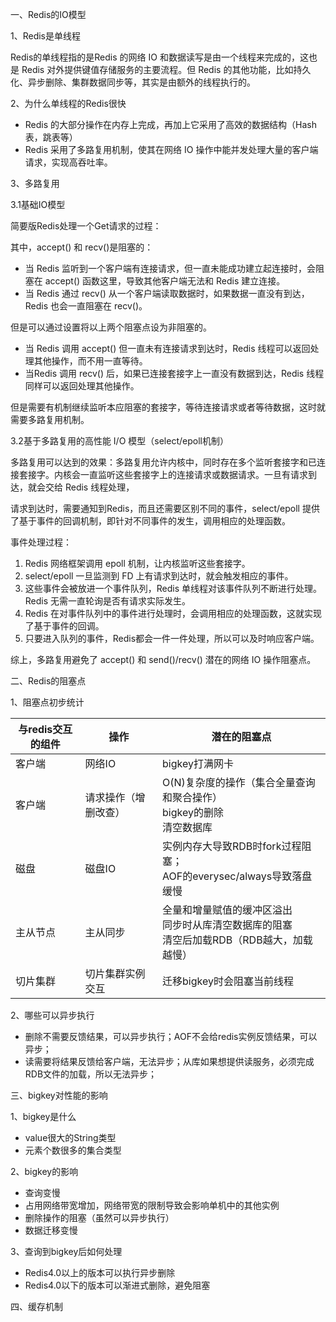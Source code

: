 一、Redis的IO模型

1、Redis是单线程

Redis的单线程指的是Redis 的网络 IO 和数据读写是由一个线程来完成的，这也是 Redis 对外提供键值存储服务的主要流程。但 Redis 的其他功能，比如持久化、异步删除、集群数据同步等，其实是由额外的线程执行的。

2、为什么单线程的Redis很快

- Redis 的大部分操作在内存上完成，再加上它采用了高效的数据结构（Hash表，跳表等）
- Redis 采用了多路复用机制，使其在网络 IO 操作中能并发处理大量的客户端请求，实现高吞吐率。

3、多路复用

3.1基础IO模型

简要版Redis处理一个Get请求的过程：



其中，accept() 和 recv()是阻塞的：

- 当 Redis 监听到一个客户端有连接请求，但一直未能成功建立起连接时，会阻塞在 accept() 函数这里，导致其他客户端无法和 Redis 建立连接。
- 当 Redis 通过 recv() 从一个客户端读取数据时，如果数据一直没有到达，Redis 也会一直阻塞在 recv()。

但是可以通过设置将以上两个阻塞点设为非阻塞的。

- 当 Redis 调用 accept() 但一直未有连接请求到达时，Redis 线程可以返回处理其他操作，而不用一直等待。
- 当Redis 调用 recv() 后，如果已连接套接字上一直没有数据到达，Redis 线程同样可以返回处理其他操作。

但是需要有机制继续监听本应阻塞的套接字，等待连接请求或者等待数据，这时就需要多路复用机制。

3.2基于多路复用的高性能 I/O 模型（select/epoll机制）

多路复用可以达到的效果：多路复用允许内核中，同时存在多个监听套接字和已连接套接字。内核会一直监听这些套接字上的连接请求或数据请求。一旦有请求到达，就会交给 Redis 线程处理，





请求到达时，需要通知到Redis，而且还需要区别不同的事件，select/epoll 提供了基于事件的回调机制，即针对不同事件的发生，调用相应的处理函数。

事件处理过程：

1. Redis 网络框架调用 epoll 机制，让内核监听这些套接字。
2. select/epoll 一旦监测到 FD 上有请求到达时，就会触发相应的事件。
3. 这些事件会被放进一个事件队列，Redis 单线程对该事件队列不断进行处理。Redis 无需一直轮询是否有请求实际发生。
4. Redis 在对事件队列中的事件进行处理时，会调用相应的处理函数，这就实现了基于事件的回调。
5. 只要进入队列的事件，Redis都会一件一件处理，所以可以及时响应客户端。

综上，多路复用避免了 accept() 和 send()/recv() 潜在的网络 IO 操作阻塞点。

二、Redis的阻塞点

1、阻塞点初步统计

| 与redis交互的组件 | 操作                 | 潜在的阻塞点                                                 |
| ----------------- | -------------------- | ------------------------------------------------------------ |
| 客户端            | 网络IO               | bigkey打满网卡                                               |
| 客户端            | 请求操作（增删改查） | O(N)复杂度的操作（集合全量查询和聚合操作）<br />bigkey的删除<br />清空数据库 |
| 磁盘              | 磁盘IO               | 实例内存大导致RDB时fork过程阻塞；<br />AOF的everysec/always导致落盘缓慢 |
| 主从节点          | 主从同步             | 全量和增量赋值的缓冲区溢出<br />同步时从库清空数据库的阻塞<br />清空后加载RDB（RDB越大，加载越慢） |
| 切片集群          | 切片集群实例交互     | 迁移bigkey时会阻塞当前线程                                   |

2、哪些可以异步执行

- 删除不需要反馈结果，可以异步执行；AOF不会给redis实例反馈结果，可以异步；
- 读需要将结果反馈给客户端，无法异步；从库如果想提供读服务，必须完成RDB文件的加载，所以无法异步；

三、bigkey对性能的影响

1、bigkey是什么

- value很大的String类型
- 元素个数很多的集合类型

2、bigkey的影响

- 查询变慢
- 占用网络带宽增加，网络带宽的限制导致会影响单机中的其他实例
- 删除操作的阻塞（虽然可以异步执行）
- 数据迁移变慢

3、查询到bigkey后如何处理

- Redis4.0以上的版本可以执行异步删除
- Redis4.0以下的版本可以渐进式删除，避免阻塞

四、缓存机制



